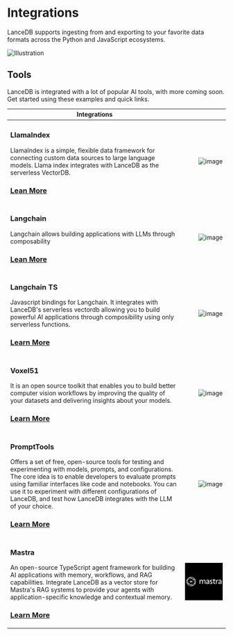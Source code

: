 # Integrations

LanceDB supports ingesting from and exporting to your favorite data formats across the Python and JavaScript ecosystems.

![Illustration](../assets/ecosystem-illustration.png)

## Tools

LanceDB is integrated with a lot of popular AI tools, with more coming soon.
Get started using these examples and quick links.

| Integrations | |
|---|---:|
| <h3> LlamaIndex </h3>LlamaIndex is a simple, flexible data framework for connecting custom data sources to large language models. Llama index integrates with LanceDB as the serverless VectorDB. <h3>[Lean More](https://gpt-index.readthedocs.io/en/latest/examples/vector_stores/LanceDBIndexDemo.html) </h3> |<img src="../assets/llama-index.jpg" alt="image" width="150" height="auto">|
| <h3>Langchain</h3>Langchain allows building applications with LLMs through composability <h3>[Lean More](https://lancedb.github.io/lancedb/integrations/langchain/) | <img src="../assets/langchain.png" alt="image" width="150" height="auto">|
| <h3>Langchain TS</h3> Javascript bindings for Langchain. It integrates with LanceDB's serverless vectordb allowing you to build powerful AI applications through composibility using only serverless functions. <h3>[Learn More]( https://js.langchain.com/docs/modules/data_connection/vectorstores/integrations/lancedb) | <img src="../assets/langchain.png" alt="image" width="150" height="auto">|
| <h3>Voxel51</h3>  It is an open source toolkit that enables you to build better computer vision workflows by improving the quality of your datasets and delivering insights about your models.<h3>[Learn More](./voxel51.md) | <img src="../assets/voxel.gif" alt="image" width="150" height="auto">|
| <h3>PromptTools</h3>  Offers a set of free, open-source tools for testing and experimenting with models, prompts, and configurations. The core idea is to enable developers to evaluate prompts using familiar interfaces like code and notebooks. You can use it to experiment with different configurations of LanceDB, and test how LanceDB integrates with the LLM of your choice.<h3>[Learn More](./prompttools.md) | <img src="../assets/prompttools.jpeg" alt="image" width="150" height="auto">|
| <h3>Mastra</h3> An open-source TypeScript agent framework for building AI applications with memory, workflows, and RAG capabilities. Integrate LanceDB as a vector store for Mastra's RAG systems to provide your agents with application-specific knowledge and contextual memory. <h3>[Learn More](./mastra.md)                                                                                                       |  <img src="../assets/mastra-logo.png" alt="image" width="400" height="auto"> |
